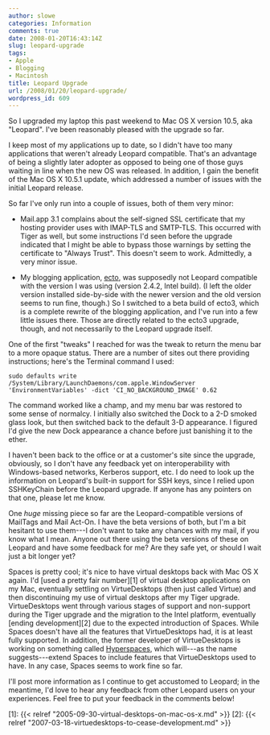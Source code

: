 ```yaml
---
author: slowe
categories: Information
comments: true
date: 2008-01-20T16:43:14Z
slug: leopard-upgrade
tags:
- Apple
- Blogging
- Macintosh
title: Leopard Upgrade
url: /2008/01/20/leopard-upgrade/
wordpress_id: 609
---
```


So I upgraded my laptop this past weekend to Mac OS X version 10.5, aka "Leopard". I've been reasonably pleased with the upgrade so far.

I keep most of my applications up to date, so I didn't have too many applications that weren't already Leopard compatible. That's an advantage of being a slightly later adopter as opposed to being one of those guys waiting in line when the new OS was released. In addition, I gain the benefit of the Mac OS X 10.5.1 update, which addressed a number of issues with the initial Leopard release.

So far I've only run into a couple of issues, both of them very minor:

* Mail.app 3.1 complains about the self-signed SSL certificate that my hosting provider uses with IMAP-TLS and SMTP-TLS. This occurred with Tiger as well, but some instructions I'd seen before the upgrade indicated that I might be able to bypass those warnings by setting the certificate to "Always Trust". This doesn't seem to work. Admittedly, a very minor issue.

* My blogging application, [ecto](http://infinite-sushi.com/software/ecto/), was supposedly not Leopard compatible with the version I was using (version 2.4.2, Intel build). (I left the older version installed side-by-side with the newer version and the old version seems to run fine, though.) So I switched to a beta build of ecto3, which is a complete rewrite of the blogging application, and I've run into a few little issues there. Those are directly related to the ecto3 upgrade, though, and not necessarily to the Leopard upgrade itself.

One of the first "tweaks" I reached for was the tweak to return the menu bar to a more opaque status. There are a number of sites out there providing instructions; here's the Terminal command I used:

	sudo defaults write /System/Library/LaunchDaemons/com.apple.WindowServer 'EnvironmentVariables' -dict 'CI_NO_BACKGROUND_IMAGE' 0.62

The command worked like a champ, and my menu bar was restored to some sense of normalcy. I initially also switched the Dock to a 2-D smoked glass look, but then switched back to the default 3-D appearance. I figured I'd give the new Dock appearance a chance before just banishing it to the ether.

I haven't been back to the office or at a customer's site since the upgrade, obviously, so I don't have any feedback yet on interoperability with Windows-based networks, Kerberos support, etc. I do need to look up the information on Leopard's built-in support for SSH keys, since I relied upon SSHKeyChain before the Leopard upgrade. If anyone has any pointers on that one, please let me know.

One _huge_ missing piece so far are the Leopard-compatible versions of MailTags and Mail Act-On. I have the beta versions of both, but I'm a bit hesitant to use them---I don't want to take any chances with my mail, if you know what I mean. Anyone out there using the beta versions of these on Leopard and have some feedback for me? Are they safe yet, or should I wait just a bit longer yet?

Spaces is pretty cool; it's nice to have virtual desktops back with Mac OS X again. I'd [used a pretty fair number][1] of virtual desktop applications on my Mac, eventually settling on VirtueDesktops (then just called Virtue) and then discontinuing my use of virtual desktops after my Tiger upgrade. VirtueDesktops went through various stages of support and non-support during the Tiger upgrade and the migration to the Intel platform, eventually [ending development][2] due to the expected introduction of Spaces. While Spaces doesn't have all the features that VirtueDesktops had, it is at least fully supported. In addition, the former developer of VirtueDesktops is working on something called [Hyperspaces](http://tonyarnold.com/entries/hyperspaces-dont-tell-anyone-ive-shown-you-this/), which will---as the name suggests---extend Spaces to include features that VirtueDesktops used to have. In any case, Spaces seems to work fine so far.

I'll post more information as I continue to get accustomed to Leopard; in the meantime, I'd love to hear any feedback from other Leopard users on your experiences. Feel free to put your feedback in the comments below!

[1]: {{< relref "2005-09-30-virtual-desktops-on-mac-os-x.md" >}}
[2]: {{< relref "2007-03-18-virtuedesktops-to-cease-development.md" >}}

